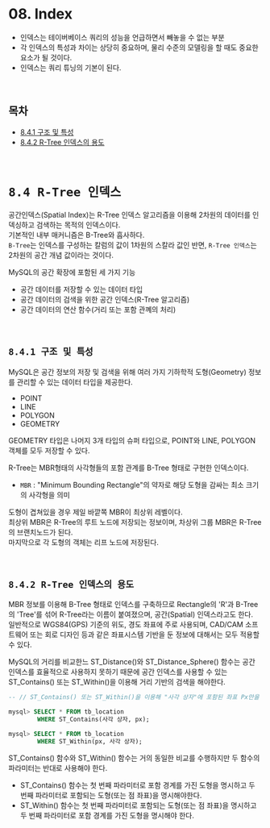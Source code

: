 # 08. Index

- 인덱스는 테이버베이스 쿼리의 성능을 언급하면서 빼놓을 수 없는 부분
- 각 인덱스의 특성과 차이는 상당히 중요하며, 물리 수준의 모델링을 할 때도 중요한 요소가 될 것이다.
- 인덱스는 쿼리 튜닝의 기본이 된다.

<br/>

## **목차**
- [8.4.1 구조 및 특성](#1)
- [8.4.2 R-Tree 인덱스의 용도](#2)

<br/>

# **`8.4 R-Tree 인덱스`**
공간인덱스(Spatial Index)는 R-Tree 인덱스 알고리즘을 이용해 2차원의 데이터를 인덱싱하고 검색하는 목적의 인덱스이다.  
기본적인 내부 매커니즘은 B-Tree와 흡사하다.  
`B-Tree`는 인덱스를 구성하는 칼럼의 값이 1차원의 스칼라 값인 반면, `R-Tree 인덱스`는 2차원의 공간 개념 값이라는 것이다.

MySQL의 공간 확장에 포함된 세 가지 기능
- 공간 데이터를 저장할 수 있는 데이터 타입
- 공간 데이터의 검색을 위한 공간 인덱스(R-Tree 알고리즘)
- 공간 데이터의 연산 함수(거리 또는 포함 관꼐의 처리)

<br/>

## **`8.4.1 구조 및 특성`**<a id="1"></a>
MySQL은 공간 정보의 저장 및 검색을 위해 여러 가지 기하학적 도형(Geometry) 정보를 관리할 수 있는 데이터 타입을 제공한다.
- POINT
- LINE
- POLYGON
- GEOMETRY

GEOMETRY 타입은 나머지 3개 타입의 슈퍼 타입으로, POINT와 LINE, POLYGON 객체를 모두 저장할 수 있다.

R-Tree는 MBR형태의 사각형들의 포함 관계를 B-Tree 형태로 구현한 인덱스이다.
- `MBR` : "Minimum Bounding Rectangle"의 약자로 해당 도형을 감싸는 최소 크기의 사각형을 의미

도형이 겹쳐있을 경우 제일 바깥쪽 MBR이 최상위 레벨이다.  
최상위 MBR은 R-Tree의 루트 노드에 저장되는 정보이며, 차상위 그룹 MBR은 R-Tree의 브랜치노드가 된다.   
마지막으로 각 도형의 객체는 리프 노드에 저장된다.

<br/>

## **`8.4.2 R-Tree 인덱스의 용도`**<a id="2"></a>
MBR 정보를 이용해 B-Tree 형태로 인덱스를 구축하므로 Rectangle의 'R'과 B-Tree의 'Tree'를 섞어 R-Tree라는 이름이 붙여졌으며, 공간(Spatial) 인덱스라고도 한다.  
일반적으로 WGS84(GPS) 기준의 위도, 경도 좌표에 주로 사용되며, CAD/CAM 소프트웨어 또는 회로 디자인 등과 같은 좌표시스템 기반을 둔 정보에 대해서는 모두 적용할 수 있다.

MySQL의 거리를 비교한느 ST_Distance()와 ST_Distance_Sphere() 함수는 공간 인덱스를 효율적으로 사용하지 못하기 때문에 공간 인덱스를 사용할 수 있는 ST_Contains() 또는 ST_Within()을 이용해 거리 기반의 검색을 해야한다.

```SQL
-- // ST_Contains() 또는 ST_Within()을 이용해 "사각 상자"에 포함된 좌표 Px만을 검색

mysql> SELECT * FROM tb_location
        WHERE ST_Contains(사각 상자, px);

mysql> SELECT * FROM tb_location
        WHERE ST_Within(px, 사각 상자);
```

ST_Contains() 함수와 ST_Within() 함수는 거의 동일한 비교를 수행하지만 두 함수의 파라미터는 반대로 사용해야 한다.
- ST_Contains() 함수는 첫 번째 파라미터로 포함 경계를 가진 도형을 명시하고 두 번째 파라미터로 포함되는 도형(또는 점 좌표)을 명시해야한다.
- ST_Within() 함수는 첫 번째 파라미터로 포함되는 도형(또는 점 좌표)을 명시하고 두 번째 파라미터로 포함 경계를 가진 도형을 명시해야 한다.